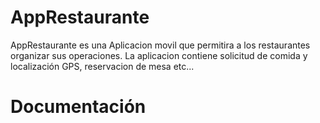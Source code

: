 # AppRestaurante
AppRestaurante es una Aplicacion movil que permitira a los restaurantes organizar sus operaciones. La aplicacion contiene solicitud de comida y localización GPS, reservacion de mesa etc...

# Documentación 



